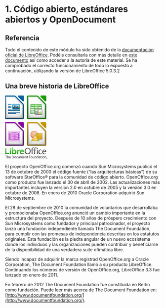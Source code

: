 # 1. Código abierto, estándares abiertos y OpenDocument

## Referencia

Todo el contenido de este módulo ha sido obtenido de la [documentación oficial de LibreOffice](https://wiki.documentfoundation.org/Documentation/es). Podéis consultarla con más detalle en [este documento](https://wiki.documentfoundation.org/images/b/b9/0100GS3-PrimerosPasosConLibO.pdf) así como acceder a la autoría de este material. Se ha comprobado el correcto funcionamiento de todo lo expuesto a continuación, utilizando la versión de LibreOffice 5.0.3.2

## Una breve historia de LibreOffice

![](https://raw.githubusercontent.com/catedu/libreOffice-la-suite-ofimatica-libre/master/img/LibreApps.jpg).

El proyecto OpenOffice.org comenzó cuando Sun Microsystems publicó el 13 de octubre de 2000 el código fuente \(“las arquitecturas básicas”\) de su software StarOffice® para la comunidad de código abierto. OpenOffice.org como producto fue lanzado el 30 de abril de 2002. Las actualizaciones más importantes incluyen la versión 2.0 en octubre de 2005 y la versión 3.0 en octubre de 2008. En enero de 2010 Oracle Corporation adquirió Sun Microsystems.

El 28 de septiembre de 2010 la comunidad de voluntarios que desarrollaba y promocionaba OpenOffice.org anunció un cambio importante en la estructura del proyecto. Después de 10 años de próspero crecimiento con Sun Microsystems como fundador y principal patrocinador, el proyecto lanzó una fundación independiente llamada The Document Foundation, para cumplir con las promesas de independencia descritas en los estatutos originales. Esta fundación es la piedra angular de un nuevo ecosistema donde los individuos y las organizaciones pueden contribuir y beneficiarse de la disponibilidad de una verdadera suite ofimática libre.

Siendo incapaz de adquirir la marca registrad OpenOffice.org a Oracle Corporation, The Document Foundation llamó a su producto LibreOffice. Continuando los números de versión de OpenOffice.org, LibreOffice 3.3 fue lanzado en enero de 2011.

En febrero de 2012 The Document Foundation fue constituida en Berlín como fundación. Puede leer más acerca de The Document Foundation en: [http://www.documentfoundation.org/](http://www.documentfoundation.org/).

